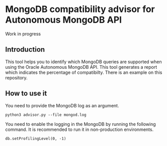 # MongoDB compatibility advisor for Autonomous MongoDB API
Work in progress
## Introduction

This tool helps you to identify which MongoDB queries are supported when using the Oracle Autonomous MongoDB API. This tool generates a report which indicates the percentage of compatibilty. There is an example on this repository.


## How to use it

You need to provide the MongoDB log as an argument.

```
python3 advisor.py --file mongod.log
```

You need to enable the logging in the MongoDB by running the following command. It is recommended to run it in non-production environments.
```
db.setProfilingLevel(0, -1)
```